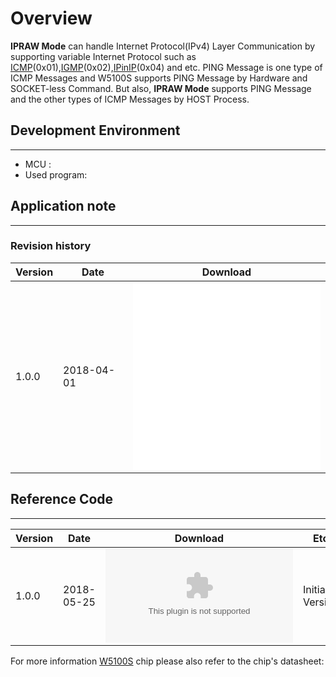 # Overview

**IPRAW Mode** can handle Internet Protocol(IPv4) Layer
Communication by supporting variable Internet Protocol such as [ICMP](http://en.wikipedia.org/wiki/Internet_Control_Message_Protocol)(0x01),[IGMP](http://en.wikipedia.org/wiki/Internet_Group_Management_Protocol)(0x02),[IPinIP](https://en.wikipedia.org/wiki/IP_in_IP)(0x04)
and etc. PING Message is one type of ICMP Messages and W5100S supports PING Message by Hardware and SOCKET-less Command. But also, **IPRAW
Mode** supports PING Message and the other types of ICMP Messages by HOST Process.



## Development Environment

-----

 - MCU : 
 - Used program:



## Application note

-----

### Revision history

<table>
<thead>
<tr class="header">
<th>Version</th>
<th>Date</th>
<th>Download</th>
</tr>
</thead>
<tbody>
<tr class="odd">
<td>1.0.0</td>
<td>2018-04-01</td>
<td><embed src="/products/w5100s/application/w5100s_an_ipraw_v110k.pdf" class="align-right" /><br />
<embed src="/products/w5100s/application/w5100s_an_ipraw_v110e.pdf" /></td>
</tr>
</tbody>
</table>

## Reference Code

-----

| Version | Date       | Download                                                                                                        | Etc             |
| ------- | ---------- | --------------------------------------------------------------------------------------------------------------- | --------------- |
| 1.0.0   | 2018-05-25 | ![W5100S\_EVB\_AN\_CoIDE\_IPRAW\_V100.zip](/products/w5100s/application/w5100s_evb_an_coide_ipraw_v100.zip.zip) | Initial Version |

For more information [W5100S](datasheet-W5100s.md) chip please
also refer to the chip's datasheet:
